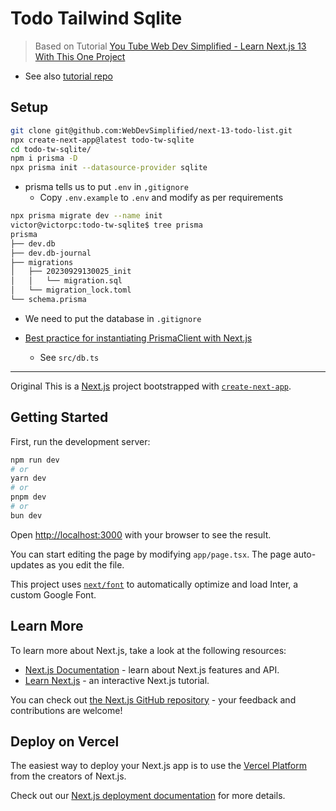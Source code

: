 # Todo Tailwind Sqlite

> Based on Tutorial [You Tube Web Dev Simplified - Learn Next.js 13 With This One Project](https://youtu.be/NgayZAuTgwM?si=BuQfd5BDetNI7Max)

- See also [tutorial repo](https://github.com/WebDevSimplified/next-13-todo-list)

## Setup

```bash
git clone git@github.com:WebDevSimplified/next-13-todo-list.git
npx create-next-app@latest todo-tw-sqlite
cd todo-tw-sqlite/
npm i prisma -D
npx prisma init --datasource-provider sqlite
```

- prisma tells us to put `.env` in `,gitignore`
  - Copy `.env.example` to `.env` and modify as per requirements

```bash
npx prisma migrate dev --name init
victor@victorpc:todo-tw-sqlite$ tree prisma
prisma
├── dev.db
├── dev.db-journal
├── migrations
│   ├── 20230929130025_init
│   │   └── migration.sql
│   └── migration_lock.toml
└── schema.prisma
```

- We need to put the database in `.gitignore`

- [Best practice for instantiating PrismaClient with Next.js](https://www.prisma.io/docs/guides/other/troubleshooting-orm/help-articles/nextjs-prisma-client-dev-practices#solution)
  - See `src/db.ts`

---

Original
This is a [Next.js](https://nextjs.org/) project bootstrapped with [`create-next-app`](https://github.com/vercel/next.js/tree/canary/packages/create-next-app).

## Getting Started

First, run the development server:

```bash
npm run dev
# or
yarn dev
# or
pnpm dev
# or
bun dev
```

Open [http://localhost:3000](http://localhost:3000) with your browser to see the result.

You can start editing the page by modifying `app/page.tsx`. The page auto-updates as you edit the file.

This project uses [`next/font`](https://nextjs.org/docs/basic-features/font-optimization) to automatically optimize and load Inter, a custom Google Font.

## Learn More

To learn more about Next.js, take a look at the following resources:

- [Next.js Documentation](https://nextjs.org/docs) - learn about Next.js features and API.
- [Learn Next.js](https://nextjs.org/learn) - an interactive Next.js tutorial.

You can check out [the Next.js GitHub repository](https://github.com/vercel/next.js/) - your feedback and contributions are welcome!

## Deploy on Vercel

The easiest way to deploy your Next.js app is to use the [Vercel Platform](https://vercel.com/new?utm_medium=default-template&filter=next.js&utm_source=create-next-app&utm_campaign=create-next-app-readme) from the creators of Next.js.

Check out our [Next.js deployment documentation](https://nextjs.org/docs/deployment) for more details.
